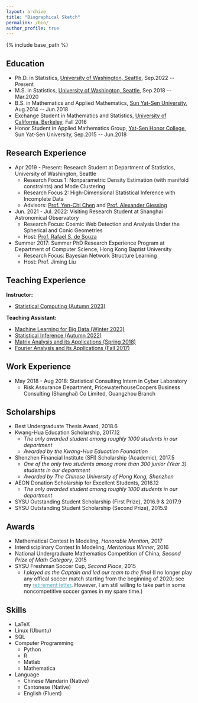 ```yaml
---
layout: archive
title: "Biographical Sketch"
permalink: /bio/
author_profile: true
---
```


{% include base_path %}

Education
-----------
* Ph.D. in Statistics, [University of Washington, Seattle](http://www.washington.edu/), Sep.2022 -- Present
* M.S. in Statistics, [University of Washington, Seattle](http://www.washington.edu/), Sep.2018 -- Mar.2020
* B.S. in Mathematics and Applied Mathematics, [Sun Yat-Sen University](http://www.sysu.edu.cn/2012/en/index.htm), Aug.2014 -- Jun.2018
* Exchange Student in Mathematics and Statistics, [University of California, Berkeley](http://www.berkeley.edu/), Fall 2016
* Honor Student in Applied Mathematics Group, [Yat-Sen Honor College](http://yss.sysu.edu.cn/EnVersion/Index.aspx), Sun Yat-Sen University, Sep.2015 -- Jun.2018

Research Experience
-----------
* Apr 2019 - Present: Research Student at Department of Statistics, University of Washington, Seattle
  * Research Focus 1: Nonparametric Density Estimation (with manifold constraints) and Mode Clustering
  * Research Focus 2: High-Dimensional Statistical Inference with Incomplete Data
  * Advisors: [Prof. Yen-Chi Chen](http://faculty.washington.edu/yenchic/) and [Prof. Alexander Giessing](https://agiessing.github.io/)
* Jun. 2021 - Jul. 2022: Visiting Research Student at Shanghai Astronomical Observatory
  * Research Focus: Cosmic Web Detection and Analysis Under the Spherical and Conic Geometries
  * Host: [Prof. Rafael S. de Souza](https://www.rafaelsdesouza.com/)
* Summer 2017: Summer PhD Research Experience Program at Department of Computer Science, Hong Kong Baptist University
  * Research Focus: Bayesian Network Structure Learning
  * Host: Prof. Jiming Liu

Teaching Experience
-----------
<!--
   <ul>{% for post in site.teaching %}
      {% include archive-single-cv.html %}
   {% endfor %}</ul>
-->

**Instructor:** 
* [Statistical Computing (Autumn 2023)](../teaching/stat302_uw)

**Teaching Assistant:**
* [Machine Learning for Big Data (Winter 2023)](../teaching/stat548_uw)
* [Statistical Inference (Autumn 2022)](../teaching/stat512_uw)
* [Matrix Analysis and its Applications (Spring 2018)](../teaching/spring_2018)
* [Fourier Analysis and its Applications (Fall 2017)](../teaching/fall_2017)
   
Work Experience
-----------
* May 2018 - Aug 2018: Statistical Consulting Intern in Cyber Laboratory
  * Risk Assurance Department, PricewaterhouseCoopers Business Consulting (Shanghai) Co Limited, Guangzhou Branch

Scholarships
-----------
* Best Undergraduate Thesis Award, <!--**Prize: 500 RMB**--> 2018.6
* Kwang-Hua Education Scholarship, <!--**Prize: 3000 RMB**--> 2017.12
  * _The only awarded student among roughly 1000 students in our department_
  * _Awarded by the Kwang-Hua Education Foundation_
* Shenzhen Financial Institute (SFI) Scholarship (Academic), <!--**Prize: 10000 RMB**--> 2017.5
  * _One of the only two students among more than 300 junior (Year 3) students in our department_
  * _Awarded by The Chinese University of Hong Kong, Shenzhen_
* AEON Donation Scholarship for Excellent Students, <!--**Prize: 5000 RMB**--> 2016.12
  * _The only awarded student among roughly 1000 students in our department_
* SYSU Outstanding Student Scholarship (First Prize), <!--**Prize: 2000 RMB + 4000 RMB**--> 2016.9 & 2017.9
* SYSU Outstanding Student Scholarship (Second Prize), <!--**Prize: 1500 RMB**--> 2015.9


Awards
-----------
* Mathematical Contest In Modeling, _Honorable Mention_, 2017
* Interdisciplinary Contest In Modeling, _Meritorious Winner_, 2016
* National Undergraduate Mathematics Competition of China, _Second Prize of Math Category_, 2015
* SYSU Freshman Soccer Cup, _Second Place_, 2015
  * _I played as the Captain and led our team to the final_ (I no longer play any offical soccer match starting from the beginning of 2020; see my <A href="https://zhangyk8.github.io/portfolio/portfolio-3/" style="color: #52adc8; text-decoration=underline">retirement letter</A>. However, I am still willing to take part in some noncompetitive soccer games in my spare time.)

Skills
-----------
* LaTeX
* Linux (Ubuntu)
* SQL
* Computer Programming
  * Python
  * R
  * Matlab
  * Mathematica
* Language
  * Chinese Mandarin (Native)
  * Cantonese (Native)
  * English (Fluent)

<!--
Publications
======
  <ul>{% for post in site.publications %}
    {% include archive-single-cv.html %}
  {% endfor %}</ul>
-->
<!--
Talks
======
  <ul>{% for post in site.talks %}
    {% include archive-single-talk-cv.html %}
  {% endfor %}</ul>
  -->
  

  
